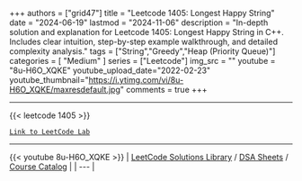 
+++
authors = ["grid47"]
title = "Leetcode 1405: Longest Happy String"
date = "2024-06-19"
lastmod = "2024-11-06"
description = "In-depth solution and explanation for Leetcode 1405: Longest Happy String in C++. Includes clear intuition, step-by-step example walkthrough, and detailed complexity analysis."
tags = ["String","Greedy","Heap (Priority Queue)"]
categories = [
    "Medium"
]
series = ["Leetcode"]
img_src = ""
youtube = "8u-H6O_XQKE"
youtube_upload_date="2022-02-23"
youtube_thumbnail="https://i.ytimg.com/vi/8u-H6O_XQKE/maxresdefault.jpg"
comments = true
+++



---
{{< leetcode 1405 >}}

[`Link to LeetCode Lab`](https://leetcode.com/problems/longest-happy-string/description/)

---
{{< youtube 8u-H6O_XQKE >}}
| [LeetCode Solutions Library](https://grid47.xyz/leetcode/) / [DSA Sheets](https://grid47.xyz/sheets/) / [Course Catalog](https://grid47.xyz/courses/) |
| --- |

